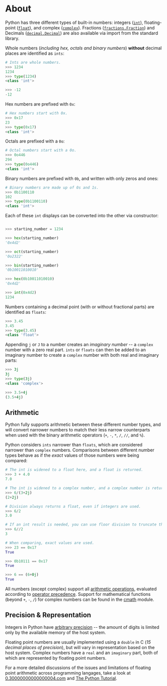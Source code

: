 # About

Python has three different types of built-in numbers: integers ([`int`][int]), floating-point ([`float`][float]), and complex ([`complex`][complex]). Fractions ([`fractions.Fraction`][fractions]) and Decimals ([`decimal.Decimal`][decimals]) are also available via import from the standard library.

Whole numbers (_including hex, octals and binary numbers_) **without** decimal places are identified as `ints`:

```python
# Ints are whole numbers.
>>> 1234
1234
>>> type(1234)
<class 'int'>

>>> -12
-12
```

Hex numbers are prefixed with `0x`:

```python
# Hex numbers start with 0x.
>>> 0x17
23
>>> type(0x17)
<class 'int'>
```

Octals are prefixed with a `0o`:

```python
# Octal numbers start with a 0o.
>>> 0o446
294
>>> type(0o446)
<class 'int'>
```

Binary numbers are prefixed with `0b`, and written with only zeros and ones:

```python
# Binary numbers are made up of 0s and 1s.
>>> 0b1100110
102
>>> type(0b1100110)
<class 'int'>
```

Each of these `int` displays can be converted into the other via constructor:

```python

>>> starting_number = 1234

>>> hex(starting_number)
'0x4d2'

>>> oct(starting_number)
'0o2322'

>>> bin(starting_number)
'0b10011010010'

>>> hex(0b10011010010)
'0x4d2'

>>> int(0x4d2)
1234
```

Numbers containing a decimal point (with or without fractional parts) are identified as `floats`:

```python
>>> 3.45
3.45
>>> type(3.45)
<class 'float'>
```

Appending `j` or `J` to a number creates an _imaginary number_ -- a `complex` number with a zero real part. `ints` or `floats` can then be added to an imaginary number to create a `complex` number with both real and imaginary parts:

```python
>>> 3j
3j
>>> type(3j)
<class 'complex'>

>>> 3.5+4j
(3.5+4j)
```

## Arithmetic

Python fully supports arithmetic between these different number types, and will convert narrower numbers to match their less narrow counterparts when used with the binary arithmetic operators (`+`, `-`, `*`, `/`, `//`, and `%`).

Python considers `ints` narrower than `floats`, which are considered narrower than `complex` numbers. Comparisons between different number types behave as if the _exact_ values of those numbers were being compared:

```python
# The int is widened to a float here, and a float is returned.
>>> 3 + 4.0
7.0

# The int is widened to a complex number, and a complex number is returned.
>>> 6/(3+2j)
(2+2j)

# Division always returns a float, even if integers are used.
>>> 6/2
3.0

# If an int result is needed, you can use floor division to truncate the result.
>>> 6//2
3

# When comparing, exact values are used.
>>> 23 == 0x17
True

>>> 0b10111 == 0x17
True

>>> 6 == (6+0j)
True
```

All numbers (except complex) support all [arithmetic operations][arethmetic-operations], evaluated according to [operator precedence][operator precedence]. Support for mathematical functions (beyond `+`, `-`, `/`) for complex numbers can be found in the [cmath][cmath] module.

## Precision & Representation

Integers in Python have [arbitrary precision](https://en.wikipedia.org/wiki/Arbitrary-precision_arithmetic) -- the amount of digits is limited only by the available memory of the host system.

Floating point numbers are usually implemented using a `double` in C (_15 decimal places of precision_), but will vary in representation based on the host system. Complex numbers have a `real` and an `imaginary` part, both of which are represented by floating point numbers.

For a more detailed discussions of the issues and limitations of floating point arithmetic across programming langages, take a look at [0.30000000000000004.com][0.30000000000000004.com] and [The Python Tutorial][floating point math].

[int]: https://docs.python.org/3/library/functions.html#int
[float]: https://docs.python.org/3/library/functions.html#float
[complex]: https://docs.python.org/3/library/functions.html#complex
[fractions]: https://docs.python.org/3/library/fractions.html
[decimals]: https://docs.python.org/3/library/decimal.html#module-decimal
[0.30000000000000004.com]: https://0.30000000000000004.com/
[cmath]: https://docs.python.org/3.9/library/cmath.html
[arethmetic-operations]: https://docs.python.org/3/library/stdtypes.html#numeric-types-int-float-complex
[operator precedence]: https://docs.python.org/3/reference/expressions.html#operator-precedence
[floating point math]: https://docs.python.org/3.9/tutorial/floatingpoint.html
